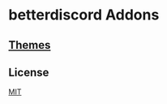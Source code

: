 # betterdiscord Addons

## [Themes](https://github.com/LifeIsAParadox/betterdiscord/tree/master/Themes)

## License
[MIT](LICENSE)
